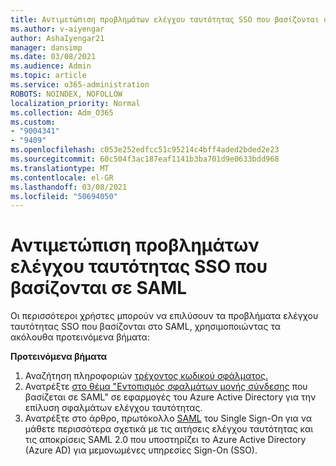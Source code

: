 ```yaml
---
title: Αντιμετώπιση προβλημάτων ελέγχου ταυτότητας SSO που βασίζονται σε SAML
ms.author: v-aiyengar
author: AshaIyengar21
manager: dansimp
ms.date: 03/08/2021
ms.audience: Admin
ms.topic: article
ms.service: o365-administration
ROBOTS: NOINDEX, NOFOLLOW
localization_priority: Normal
ms.collection: Adm_O365
ms.custom:
- "9004341"
- "9409"
ms.openlocfilehash: c053e252edfcc51c95214c4bff4aded2bded2e23
ms.sourcegitcommit: 60c504f3ac187eaf1141b3ba701d9e0633bdd968
ms.translationtype: MT
ms.contentlocale: el-GR
ms.lasthandoff: 03/08/2021
ms.locfileid: "50694050"
---
```

# <a name="troubleshoot-saml-based-sso-authentication-issues"></a>Αντιμετώπιση προβλημάτων ελέγχου ταυτότητας SSO που βασίζονται σε SAML

Οι περισσότεροι χρήστες μπορούν να επιλύσουν τα προβλήματα ελέγχου ταυτότητας SSO που βασίζονται στο SAML, χρησιμοποιώντας τα ακόλουθα προτεινόμενα βήματα:

**Προτεινόμενα βήματα**
1. Αναζήτηση πληροφοριών [τρέχοντος κωδικού σφάλματος.](https://docs.microsoft.com/azure/active-directory/develop/reference-aadsts-error-codes#lookup-current-error-code-information)
1. Ανατρέξτε [στο θέμα "Εντοπισμός σφαλμάτων μονής σύνδεσης](https://docs.microsoft.com/azure/active-directory/manage-apps/debug-saml-sso-issues) που βασίζεται σε SAML" σε εφαρμογές του Azure Active Directory για την επίλυση σφαλμάτων ελέγχου ταυτότητας.
1. Ανατρέξτε στο άρθρο, πρωτόκολλο [SAML](https://docs.microsoft.com/azure/active-directory/develop/single-sign-on-saml-protocol) του Single Sign-On για να μάθετε περισσότερα σχετικά με τις αιτήσεις ελέγχου ταυτότητας και τις αποκρίσεις SAML 2.0 που υποστηρίζει το Azure Active Directory (Azure AD) για μεμονωμένες υπηρεσίες Sign-On (SSO).


